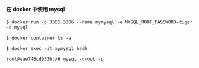 #### 在 docker 中使用 mysql



```shell
$ docker run -p 3306:3306 --name mymysql -e MYSQL_ROOT_PASSWORD=tiger -d mysql

$ docker container ls -a

$ docker exec -it mymysql bash

root@eae746cd953b:/# mysql -uroot -p
```

